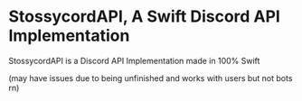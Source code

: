 # StossycordAPI, A Swift Discord API Implementation

StossycordAPI is a Discord API Implementation made in 100% Swift 

(may have issues due to being unfinished and works with users but not bots rn)
